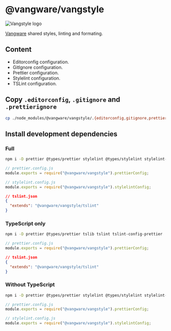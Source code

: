 # @vangware/vangstyle

![Vangstyle logo](https://i.imgur.com/Y0FMZDv.png)

[Vangware](https://vangware.com) shared styles, linting and formating.

## Content

- Editorconfig configuration.
- GitIgnore configuration.
- Prettier configuration.
- Stylelint configuration.
- TSLint configuration.

## Copy `.editorconfig`, `.gitignore` and `.prettierignore`

```sh
cp ./node_modules/@vangware/vangstyle/.{editorconfig,gitignore,prettierignore} .
```

## Install development dependencies

### Full

```bash
npm i -D prettier @types/prettier stylelint @types/stylelint stylelint-prettier stylelint-config-prettier stylelint-order tslib tslint tslint-config-prettier
```

```js
// prettier.config.js
module.exports = require("@vangware/vangstyle").prettierConfig;

// stylelint.config.js
module.exports = require("@vangware/vangstyle").stylelintConfig;
```

```json
// tslint.json
{
  "extends": "@vangware/vangstyle/tslint"
}
```

### TypeScript only

```bash
npm i -D prettier @types/prettier tslib tslint tslint-config-prettier
```

```js
// prettier.config.js
module.exports = require("@vangware/vangstyle").prettierConfig;
```

```json
// tslint.json
{
  "extends": "@vangware/vangstyle/tslint"
}
```

### Without TypeScript

```bash
npm i -D prettier @types/prettier stylelint @types/stylelint stylelint-prettier stylelint-config-prettier stylelint-order
```

```js
// prettier.config.js
module.exports = require("@vangware/vangstyle").prettierConfig;

// stylelint.config.js
module.exports = require("@vangware/vangstyle").stylelintConfig;
```
